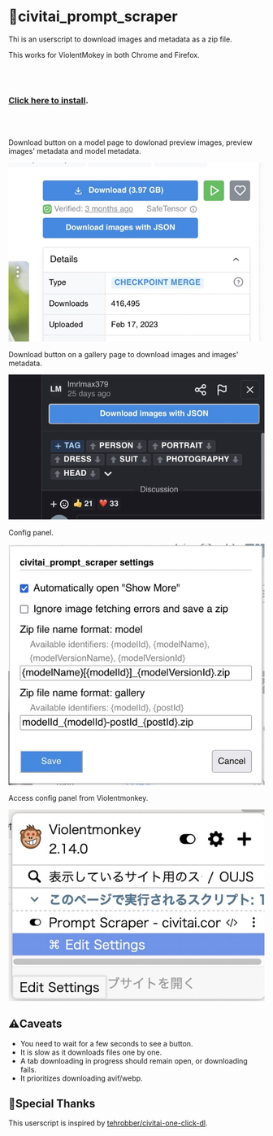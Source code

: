 # 🤖civitai_prompt_scraper

Thi is an userscript to download images and metadata as a zip file.

This works for ViolentMokey in both Chrome and Firefox.

  <br/>
  <br/>

### **[Click here to install](https://github.com/craftgear/civitai_prompt_scraper/raw/main/dist/prompt_scraper.user.js)**.

  <br/>
  <br/>

Download button on a model page to dowlonad preview images, preview images' metadata and model metadata.

![download model previews](./_screenshots/model.jpeg)

Download button on a gallery page to download images and images' metadata.

![download gallery images](./_screenshots/gallery.jpeg)

Config panel.

![config](./_screenshots/config_panel.jpeg)

Access config panel from Violentmonkey.

![open config via ViolentMokey](./_screenshots/config_menu.jpeg)

## ⚠️Caveats

- You need to wait for a few seconds to see a button.
- It is slow as it downloads files one by one.
- A tab downloading in progress should remain open, or downloading fails.
- It prioritizes downloading avif/webp.

## 🌟Special Thanks

This userscript is inspired by [tehrobber/civitai-one-click-dl](https://github.com/tehrobber/civitai-one-click-dl).
